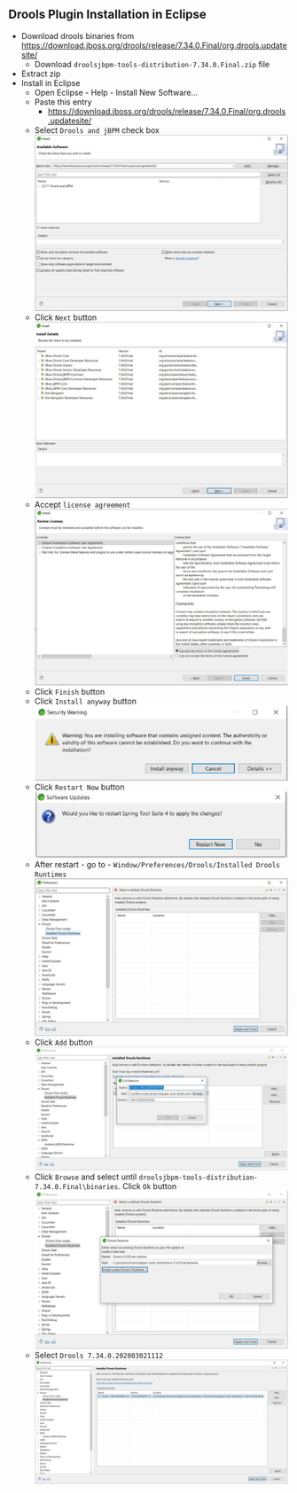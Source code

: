 ## Drools Plugin Installation in Eclipse
* Download drools binaries from https://download.jboss.org/drools/release/7.34.0.Final/org.drools.updatesite/
	* Download `droolsjbpm-tools-distribution-7.34.0.Final.zip` file
* Extract zip
* Install in Eclipse
	* Open Eclipse - Help - Install New Software...
	* Paste this entry 
		* https://download.jboss.org/drools/release/7.34.0.Final/org.drools.updatesite/
	* Select `Drools and jBPM` check box
![picture alt](1.jpg "select - org.drools.updatesite")
	* Click `Next` button
![picture](2.jpg)	
	* Accept `license agreement`
![picture](3.jpg)	
	* Click `Finish` button
	* Click `Install anyway` button
![picture](4.jpg)
	* Click `Restart Now` button
![picture](5.jpg)
	* After restart - go to - `Window/Preferences/Drools/Installed Drools Runtimes`
![picture](6.jpg)
	* Click `Add` button
![picture](7.jpg)
	* Click `Browse` and select until `droolsjbpm-tools-distribution-7.34.0.Final\binaries`. Click `Ok` button
![picture](8.jpg)
	* Select `Drools 7.34.0.202003021112`
![picture](9.jpg)	